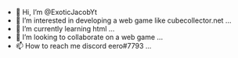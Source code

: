 - 👋 Hi, I’m @ExoticJacobYt
- 👀 I’m interested in developing a web game like cubecollector.net ...
- 🌱 I’m currently learning html ...
- 💞️ I’m looking to collaborate on a web game ...
- 📫 How to reach me discord eero#7793 ...

<!---
ExoticJacobYt/ExoticJacobYt is a ✨ special ✨ repository because its `README.md` (this file) appears on your GitHub profile.
You can click the Preview link to take a look at your changes.
--->
